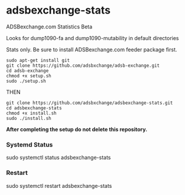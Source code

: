 # adsbexchange-stats
ADSBexchange.com Statistics Beta

Looks for dump1090-fa and dump1090-mutability in default directories

Stats only.  Be sure to install ADSBexchange.com feeder package first.

    sudo apt-get install git
    git clone https://github.com/adsbxchange/adsb-exchange.git
    cd adsb-exchange
    chmod +x setup.sh
    sudo ./setup.sh

THEN

    git clone https://github.com/adsbxchange/adsbexchange-stats.git
    cd adsbexchange-stats
    chmod +x install.sh
    sudo ./install.sh
    
**After completing the setup do not delete this repository.**

### Systemd Status
sudo systemctl status adsbexchange-stats


### Restart
sudo systemctl restart adsbexchange-stats
